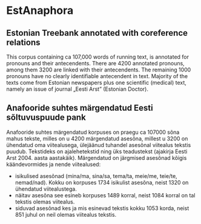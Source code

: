 # EstAnaphora

## Estonian Treebank annotated with coreference relations

This corpus containing ca 107,000 words of running text, is annotated for pronouns and their antecendents. 
There are 4200 annotated pronouns, among them 3200 are linked with their antecendents. The remaining 1000 pronouns have no clearly identifiable antecendent in text. Majority of the texts come from Estonian newspapers plus one scientific (medical) text, namely an issue of journal „Eesti Arst” (Estonian Doctor).

## Anafooride suhtes märgendatud Eesti sõltuvuspuude pank

Anafooride suhtes märgendatud korpuses on praegu ca 107000 sõna mahus tekste, milles on u 4200 märgendatud asesõna, millest u 3200 on ühendatud oma viitealusega, ülejäänud tuhandel asesõnal viitealus tekstis puudub.
Tekstideks on ajalehetekstid ning üks teadustekst (ajakirja Eesti Arst 2004. aasta aastakäik). 
Märgendatud on järgmised asesõnad kõigis käändevormides ja nende viitealused:
- isikulised asesõnad (mina/ma, sina/sa, tema/ta, meie/me, teie/te, nemad/nad). Kokku on korpuses 1734 isikulist asesõna, neist 1320 on ühendatud viitealustega.
- näitav asesõna see esineb korpuses 1489 korral, neist 1084 korral on tal tekstis olemas viitealus.
- siduvad asesõnad kes ja mis esinevad tekstis kokku 1053 korda, neist 851 juhul on neil olemas viitealus tekstis.
